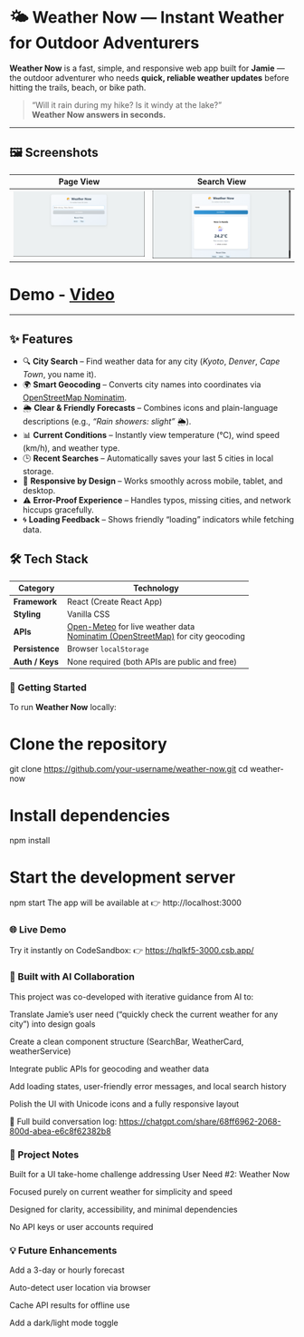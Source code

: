 # 🌤️ Weather Now — Instant Weather for Outdoor Adventurers

**Weather Now** is a fast, simple, and responsive web app built for **Jamie** — the outdoor adventurer who needs **quick, reliable weather updates** before hitting the trails, beach, or bike path.  

> “Will it rain during my hike? Is it windy at the lake?”  
> **Weather Now answers in seconds.**

---

## 🖼️ Screenshots

|  Page View | Search View |
|--------------|--------------|
| ![Page Screenshot](./Page.png) | ![Search Screenshot](./Search.png) |

# Demo - [Video](https://drive.google.com/file/d/1tCi8pucinZEp-fUzvuZE_f5_y7iuFGyG/view?usp=drive_link)


---

## ✨ Features

- 🔍 **City Search** – Find weather data for any city (*Kyoto*, *Denver*, *Cape Town*, you name it).  
- 🌍 **Smart Geocoding** – Converts city names into coordinates via [OpenStreetMap Nominatim](https://nominatim.org/).  
- 🌦️ **Clear & Friendly Forecasts** – Combines icons and plain-language descriptions (e.g., *“Rain showers: slight”* 🌦️).  
- 📊 **Current Conditions** – Instantly view temperature (°C), wind speed (km/h), and weather type.  
- 🕒 **Recent Searches** – Automatically saves your last 5 cities in local storage.  
- 📱 **Responsive by Design** – Works smoothly across mobile, tablet, and desktop.  
- ⚠️ **Error-Proof Experience** – Handles typos, missing cities, and network hiccups gracefully.  
- 🌀 **Loading Feedback** – Shows friendly “loading” indicators while fetching data.  


## 🛠️ Tech Stack

| Category | Technology |
|-----------|-------------|
| **Framework** | React (Create React App) |
| **Styling** | Vanilla CSS |
| **APIs** | [Open-Meteo](https://open-meteo.com/) for live weather data <br> [Nominatim (OpenStreetMap)](https://nominatim.org/) for city geocoding |
| **Persistence** | Browser `localStorage` |
| **Auth / Keys** | None required (both APIs are public and free) |


### 🚀 Getting Started

To run **Weather Now** locally:

# Clone the repository
git clone https://github.com/your-username/weather-now.git
cd weather-now
# Install dependencies
npm install
# Start the development server
npm start
The app will be available at 👉 http://localhost:3000

### 🌐 Live Demo

Try it instantly on CodeSandbox:
👉 https://hqlkf5-3000.csb.app/

### 🤖 Built with AI Collaboration

This project was co-developed with iterative guidance from AI to:

Translate Jamie’s user need (“quickly check the current weather for any city”) into design goals

Create a clean component structure (SearchBar, WeatherCard, weatherService)

Integrate public APIs for geocoding and weather data

Add loading states, user-friendly error messages, and local search history

Polish the UI with Unicode icons and a fully responsive layout

🔗 Full build conversation log:
https://chatgpt.com/share/68ff6962-2068-800d-abea-e6c8f62382b8

### 📝 Project Notes

Built for a UI take-home challenge addressing User Need #2: Weather Now

Focused purely on current weather for simplicity and speed

Designed for clarity, accessibility, and minimal dependencies

No API keys or user accounts required

### 💡 Future Enhancements

Add a 3-day or hourly forecast

Auto-detect user location via browser

Cache API results for offline use

Add a dark/light mode toggle
